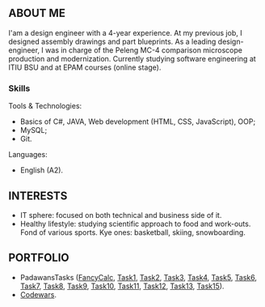 ## ABOUT ME

I'am a design engineer with a 4-year experience. At my previous job, I designed assembly drawings and part blueprints. As a leading design-engineer, I was in charge of the Peleng MC-4 comparison microscope production and modernization. Currently studying software engineering at ITIU BSU and at EPAM courses (online stage). 

### Skills

Tools & Technologies: 
- Basics of C#, JAVA, Web development (HTML, CSS, JavaScript), OOP;
- MySQL;
- Git.

Languages:
- English (A2).

## INTERESTS
 
- IT sphere: focused on both technical and business side of it.
- Healthy lifestyle: studying scientific approach to food and work-outs. Fond of various sports. Kye ones: basketball, skiing, snowboarding.  

## PORTFOLIO

- PadawansTasks ([FancyCalc](https://github.com/AGoravskiy/FancyCalc), [Task1](https://github.com/AGoravskiy/PadawansTask1), [Task2](https://github.com/AGoravskiy/PadawansTask2), [Task3](https://github.com/AGoravskiy/PadawansTask3), [Task4](https://github.com/AGoravskiy/PadawansTask4), [Task5](https://github.com/AGoravskiy/PadawansTask5), [Task6](https://github.com/AGoravskiy/PadawansTask6), [Task7](https://github.com/AGoravskiy/PadawansTask7), [Task8](https://github.com/AGoravskiy/PadawansTask8), [Task9](https://github.com/AGoravskiy/PadawansTask9), [Task10](https://github.com/AGoravskiy/PadawansTask10), [Task11](https://github.com/AGoravskiy/PadawansTask11), [Task12](https://github.com/AGoravskiy/PadawansTask12), [Task13](https://github.com/AGoravskiy/PadawansTask13), [Task15](https://github.com/AGoravskiy/PadawansTask15)).
- [Codewars](https://www.codewars.com/users/AGoravskiy).
